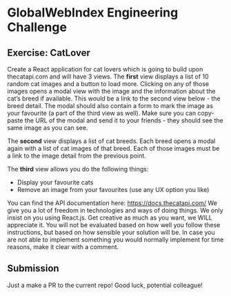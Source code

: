 # GlobalWebIndex Engineering Challenge

## Exercise: CatLover

Create a React application for cat lovers which is going to build upon thecatapi.com and will have 3 views.
The **first** view displays a list of 10 random cat images and a button to load more. Clicking on any of those images opens a modal view with the image and the information about the cat’s breed if available. This would be a link to the second view below - the breed detail. The modal should also contain a form to mark the image as your favourite (a part of the third view as well). Make sure you can copy-paste the URL of the modal and send it to your friends - they should see the same image as you can see.

The **second** view displays a list of cat breeds. Each breed opens a modal again with a list of cat images of that breed. Each of those images must be a link to the image detail from the previous point.

The **third** view allows you do the following things:

- Display your favourite cats
- Remove an image from your favourites (use any UX option you like)

You can find the API documentation here: https://docs.thecatapi.com/
We give you a lot of freedom in technologies and ways of doing things. We only insist on you using React.js. Get creative as much as you want, we WILL appreciate it. You will not be evaluated based on how well you follow these instructions, but based on how sensible your solution will be. In case you are not able to implement something you would normally implement for time reasons, make it clear with a comment.

## Submission

Just a make a PR to the current repo!
Good luck, potential colleague!
